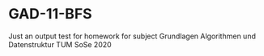 # GAD-11-BFS
Just an output test for homework for subject Grundlagen Algorithmen und Datenstruktur TUM SoSe 2020
